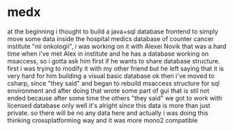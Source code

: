 medx
====
at the beginning i thought to build a java+sql database frontend to simply move some data inside the hospital
medics database of counter cancer institute "nii onkologii", i was working on it with Alexei Novik
that was a hard time when i've met Alex in institute and he has a database working on msaccess, 
so i gotta ask him first if he wants to share database structure.  
first i was trying to modify it with my other friend but he left saying that it is very hard for him building a visual basic database
ok then i've moved to csharp, since "they said" and began to rebuild msaccess structure for sql environment
and after doing that wrote some part of gui that is stil not ended because 
after some time the others "they said" we got to work with licensed database only
well it's alright since this data is more than just private.
so there will be no any data here and 
actually i was doing this thinking crossplatforming way and it was more mono2 compatible
